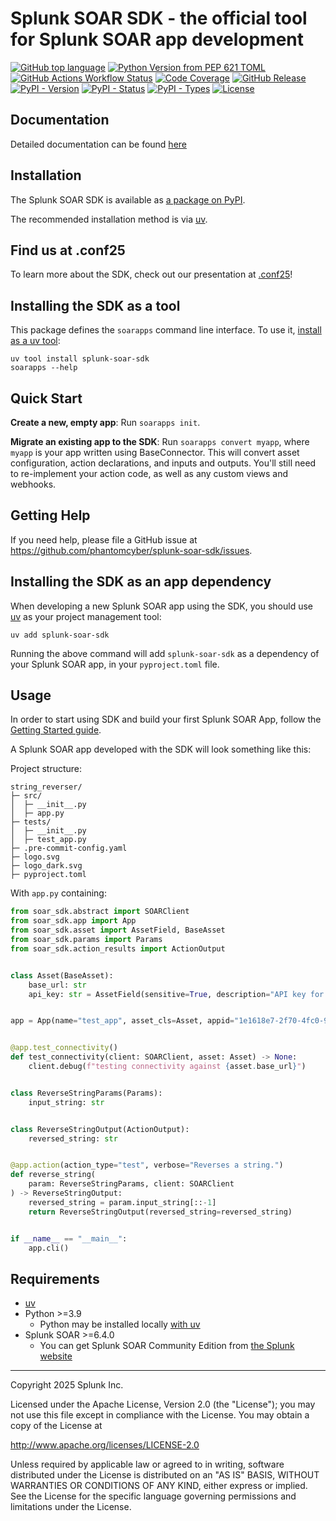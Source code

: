 # Splunk SOAR SDK - the official tool for Splunk SOAR app development

<!-- NOTE: Coverage is not dynamically generated, but it is true because CI fails below 100% coverage -->
[![GitHub top language](https://img.shields.io/github/languages/top/phantomcyber/splunk-soar-sdk)](https://github.com/phantomcyber/splunk-soar-sdk)
[![Python Version from PEP 621 TOML](https://img.shields.io/python/required-version-toml?tomlFilePath=https%3A%2F%2Fraw.githubusercontent.com%2Fphantomcyber%2Fsplunk-soar-sdk%2Fmain%2Fpyproject.toml)](https://github.com/phantomcyber/splunk-soar-sdk)
[![GitHub Actions Workflow Status](https://img.shields.io/github/actions/workflow/status/phantomcyber/splunk-soar-sdk/semantic_release.yml)](https://github.com/phantomcyber/splunk-soar-sdk/deployments)
[![Code Coverage](https://img.shields.io/badge/coverage-100%25-brightgreen)](https://github.com/phantomcyber/splunk-soar-sdk)
[![GitHub Release](https://img.shields.io/github/v/release/phantomcyber/splunk-soar-sdk?include_prereleases)](https://github.com/phantomcyber/splunk-soar-sdk/releases)
[![PyPI - Version](https://img.shields.io/pypi/v/splunk-soar-sdk.svg)](https://pypi.org/project/splunk-soar-sdk/)
[![PyPI - Status](https://img.shields.io/pypi/status/splunk-soar-sdk)](https://pypi.org/project/splunk-soar-sdk/)
[![PyPI - Types](https://img.shields.io/pypi/types/splunk-soar-sdk)](https://pypi.org/project/splunk-soar-sdk/)
[![License](https://img.shields.io/badge/License-Apache%202.0-blue.svg)](https://opensource.org/licenses/Apache-2.0)

## Documentation

Detailed documentation can be found [here](https://phantomcyber.github.io/splunk-soar-sdk/index.html)

## Installation

The Splunk SOAR SDK is available as [a package on PyPI](https://pypi.org/project/splunk-soar-sdk/).

The recommended installation method is via [uv](https://docs.astral.sh/uv/).

## Find us at .conf25

To learn more about the SDK, check out our presentation at [.conf25](https://conf.splunk.com/sessions/catalog.html?search=DEV1495#/)!

## Installing the SDK as a tool

This package defines the `soarapps` command line interface. To use it, [install as a uv tool](https://docs.astral.sh/uv/guides/tools/):

```shell
uv tool install splunk-soar-sdk
soarapps --help
```

## Quick Start

**Create a new, empty app**: Run `soarapps init`.

**Migrate an existing app to the SDK**: Run `soarapps convert myapp`, where `myapp` is your app written using BaseConnector. This will convert asset configuration, action declarations, and inputs and outputs. You'll still need to re-implement your action code, as well as any custom views and webhooks.

## Getting Help

If you need help, please file a GitHub issue at https://github.com/phantomcyber/splunk-soar-sdk/issues.

## Installing the SDK as an app dependency

When developing a new Splunk SOAR app using the SDK, you should use [uv](https://docs.astral.sh/uv/) as your project management tool:

```shell
uv add splunk-soar-sdk
```

Running the above command will add `splunk-soar-sdk` as a dependency of your Splunk SOAR app, in your `pyproject.toml` file.

## Usage

In order to start using SDK and build your first Splunk SOAR App, follow the [Getting Started guide](https://github.com/phantomcyber/splunk-soar-sdk/blob/-/docs/getting_started.md).

A Splunk SOAR app developed with the SDK will look something like this:

Project structure:

```text
string_reverser/
├─ src/
│  ├─ __init__.py
│  ├─ app.py
├─ tests/
│  ├─ __init__.py
│  ├─ test_app.py
├─ .pre-commit-config.yaml
├─ logo.svg
├─ logo_dark.svg
├─ pyproject.toml
```

With `app.py` containing:

```python
from soar_sdk.abstract import SOARClient
from soar_sdk.app import App
from soar_sdk.asset import AssetField, BaseAsset
from soar_sdk.params import Params
from soar_sdk.action_results import ActionOutput


class Asset(BaseAsset):
    base_url: str
    api_key: str = AssetField(sensitive=True, description="API key for authentication")


app = App(name="test_app", asset_cls=Asset, appid="1e1618e7-2f70-4fc0-916a-f96facc2d2e4", app_type="sandbox", logo="logo.svg", logo_dark="logo_dark.svg", product_vendor="Splunk", product_name="Example App", publisher="Splunk")


@app.test_connectivity()
def test_connectivity(client: SOARClient, asset: Asset) -> None:
    client.debug(f"testing connectivity against {asset.base_url}")


class ReverseStringParams(Params):
    input_string: str


class ReverseStringOutput(ActionOutput):
    reversed_string: str


@app.action(action_type="test", verbose="Reverses a string.")
def reverse_string(
    param: ReverseStringParams, client: SOARClient
) -> ReverseStringOutput:
    reversed_string = param.input_string[::-1]
    return ReverseStringOutput(reversed_string=reversed_string)


if __name__ == "__main__":
    app.cli()
```

## Requirements

* [uv](https://docs.astral.sh/uv/getting-started/installation/)
* Python >=3.9
  * Python may be installed locally [with uv](https://docs.astral.sh/uv/guides/install-python/)
* Splunk SOAR >=6.4.0
  * You can get Splunk SOAR Community Edition from [the Splunk website](https://www.splunk.com/en_us/products/splunk-security-orchestration-and-automation.html)

---

Copyright 2025 Splunk Inc.

Licensed under the Apache License, Version 2.0 (the "License");
you may not use this file except in compliance with the License.
You may obtain a copy of the License at

<http://www.apache.org/licenses/LICENSE-2.0>

Unless required by applicable law or agreed to in writing,
software distributed under the License is distributed on an "AS IS" BASIS,
WITHOUT WARRANTIES OR CONDITIONS OF ANY KIND, either express or implied.
See the License for the specific language governing permissions and limitations under the License.
